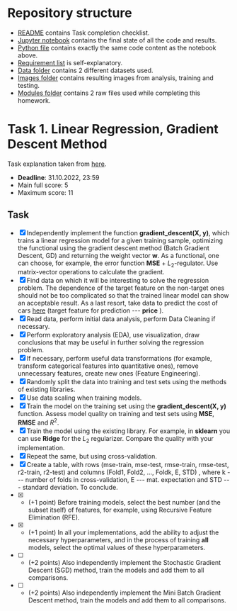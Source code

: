 # Repository structure

* [README](https://github.com/gereltuya/ml-linregr-gd/blob/main/README.md) contains Task completion checklist.
* [Jupyter notebook](https://github.com/gereltuya/ml-linregr-gd/blob/main/ml-linregr-gd.ipynb) contains the final state of all the code and results.
* [Python file](https://github.com/gereltuya/ml-linregr-gd/blob/main/ml-linregr-gd.py) contains exactly the same code content as the notebook above.
* [Requirement list](https://github.com/gereltuya/ml-linregr-gd/blob/main/requirements.txt) is self-explanatory.
* [Data folder](https://github.com/gereltuya/ml-linregr-gd/tree/main/data) contains 2 different datasets used.
* [Images folder](https://github.com/gereltuya/ml-linregr-gd/tree/main/images) contains resulting images from analysis, training and testing.
* [Modules folder](https://github.com/gereltuya/ml-linregr-gd/tree/main/modules) contains 2 raw files used while completing this homework.

# Task 1. Linear Regression, Gradient Descent Method

Task explanation taken from [here](https://github.com/rustam-azimov/ml-course/blob/main/tasks/task01_linregr_gd.md).

* **Deadline**: 31.10.2022, 23:59
* Main full score: 5
* Maximum score: 11

## Task

- [x] Independently implement the function **gradient_descent(X, y)**, which trains a linear regression model for a given training sample, optimizing the functional using the gradient descent method (Batch Gradient Descent, GD) and returning the weight vector **w**. As a functional, one can choose, for example, the error function **MSE** + $L_2$-regulator. Use matrix-vector operations to calculate the gradient.
- [x] Find data on which it will be interesting to solve the regression problem. The dependence of the target feature on the non-target ones should not be too complicated so that the trained linear model can show an acceptable result. As a last resort, take data to predict the cost of cars [here](https://github.com/rustam-azimov/ml-course/tree/main/data/car_price) (target feature for prediction --- **price** ).
- [x] Read data, perform initial data analysis, perform Data Cleaning if necessary.
- [x] Perform exploratory analysis (EDA), use visualization, draw conclusions that may be useful in further solving the regression problem.
- [x] If necessary, perform useful data transformations (for example, transform categorical features into quantitative ones), remove unnecessary features, create new ones (Feature Engineering).
- [x] Randomly split the data into training and test sets using the methods of existing libraries.
- [x] Use data scaling when training models.
- [x] Train the model on the training set using the **gradient_descent(X, y)** function. Assess model quality on training and test sets using **MSE**, **RMSE** and $R^2$.
- [x] Train the model using the existing library. For example, in **sklearn** you can use **Ridge** for the $L_2$ regularizer. Compare the quality with your implementation.
- [x] Repeat the same, but using cross-validation.
- [x] Create a table, with rows (mse-train, mse-test, rmse-train, rmse-test, r2-train, r2-test) and columns (Fold1, Fold2, ..., Foldk, E, STD) , where k --- number of folds in cross-validation, E --- mat. expectation and STD --- standard deviation. To conclude.
- [x] * (+1 point) Before training models, select the best number (and the subset itself) of features, for example, using Recursive Feature Elimination (RFE).
- [x] * (+1 point) In all your implementations, add the ability to adjust the necessary hyperparameters, and in the process of training **all** models, select the optimal values of these hyperparameters.
- [ ] * (+2 points) Also independently implement the Stochastic Gradient Descent (SGD) method, train the models and add them to all comparisons.
- [ ] * (+2 points) Also independently implement the Mini Batch Gradient Descent method, train the models and add them to all comparisons.
